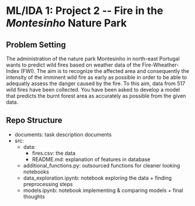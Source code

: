 # ML/IDA 1: Project 2 -- Fire in the ***Montesinho*** Nature Park

## Problem Setting
The administration of the nature park Montesinho in north-east Portugal wants to predict wild fires based on weather data of the Fire-Wheather-Index (FWI). The aim is to recognize the affected area and consequently the intensity of the imminent wild fire as early as possible in order to be able to adequatly assess the danger caused by the fire. To this aim, data from 517 wild fires have been collected. 
You have been asked to develop a model that predicts the burnt forest area as accurately as possible from the given data.

## Repo Structure
- documents: task description documents
- src:
    - data:
        - fires.csv: the data
        - README.md: explanation of features in database
    - additional_functions.py: outsourced functions for cleaner looking notebooks
    - data_exploration.ipynb: notebook exploring the data + finding preprocessing steps
    - models.ipynb: notebook implementing & comparing models + final thoughts
